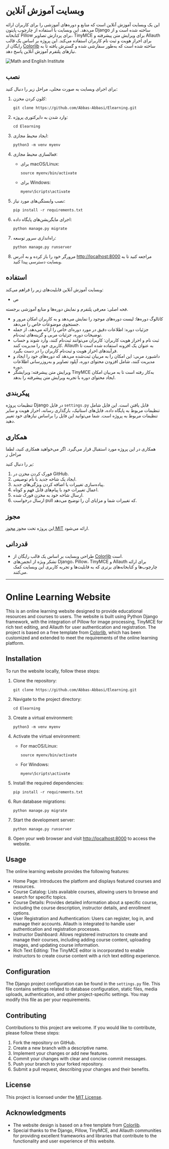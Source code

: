 # وبسایت آموزش آنلاین

این یک وبسایت آموزش آنلاین است که منابع و دوره‌های آموزشی را برای کاربران ارائه می‌دهد. این وبسایت با استفاده از چارچوب پایتون Django ساخته شده است و از کتابخانه Pillow برای پردازش تصاویر، TinyMCE برای ویرایش متن پیشرفته و Allauth برای احراز هویت و ثبت نام کاربران استفاده می‌کند. این پروژه بر اساس یک قالب رایگان از [Colorlib](https://colorlib.com/wp/template/kiddos/) ساخته شده است که به‌طور سفارشی شده و گسترش یافته تا به نیازهای پلتفرم آموزش آنلاین پاسخ دهد.

![Math and English Institute](https://github.com/Abbas-Abbasi/Elearning/assets/137259478/c30d0f2b-4ae1-4be6-85f9-34435b08acf5)


## نصب
 
برای اجرای وبسایت به صورت محلی، مراحل زیر را دنبال کنید:

1. کلون کردن مخزن:

   ```
   git clone https://github.com/Abbas-Abbasi/Elearning.git
   ```

2. وارد شدن به دایرکتوری پروژه:

   ```
   cd Elearning
   ```

3. ایجاد محیط مجازی:

   ```
   python3 -m venv myenv
   ```

4. فعالسازی محیط مجازی:

   - برای macOS/Linux:

     ```
     source myenv/bin/activate
     ```

   - برای Windows:

     ```
     myenv\Scripts\activate
     ```

5. نصب وابستگی‌های مورد نیاز:

   ```
   pip install -r requirements.txt
   ```

6. اجرای مایگریشن‌های پایگاه داده:

   ```
   python manage.py migrate
   ```

7. راه‌اندازی سرور توسعه:

   ```
   python manage.py runserver
   ```

8. مرورگر خود را باز کرده و به آدرس [http://localhost:8000](http://localhost:8000) مراجعه کنید تا به وبسایت دسترسی پیدا کنید.

## استفاده

وبسایت آموزش آنلاین قابلیت‌های زیر را فراهم می‌کند:

- ص

فحه اصلی: معرفی پلتفرم و نمایش دوره‌ها و منابع آموزشی برجسته.
- کاتالوگ دوره‌ها: لیست دوره‌های موجود را نمایش می‌دهد و به کاربران امکان مرور و جستجوی موضوعات خاص را می‌دهد.
- جزئیات دوره: اطلاعات دقیق در مورد دوره‌ای خاص را ارائه می‌دهد، از جمله توضیحات دوره، جزئیات مربی و گزینه‌های ثبت‌نام.
- ثبت نام و احراز هویت کاربران: کاربران می‌توانند ثبت‌نام کنند، وارد شوند و حساب کاربری خود را مدیریت کنند. Allauth به عنوان یک افزونه استفاده شده است تا فرآیندهای احراز هویت و ثبت‌نام کاربران را در دست بگیرد.
- داشبورد مربی: این امکان را به مربیان ثبت‌شده می‌دهد که دوره‌های خود را ایجاد و مدیریت کنند، شامل افزودن محتوای دوره، آپلود تصاویر و به‌روزرسانی اطلاعات دوره.
- ویرایش متن پیشرفته: ویرایشگر TinyMCE به‌کار رفته است تا به مربیان امکان ایجاد محتوای دوره با تجربه ویرایش متن پیشرفته را بدهد.

## پیکربندی

تنظیمات پروژه Django در فایل `settings.py` قابل یافتن است. این فایل شامل تنظیمات مربوط به پایگاه داده، فایل‌های استاتیک، بارگذاری رسانه، احراز هویت و سایر تنظیمات مربوط به پروژه است. شما می‌توانید این فایل را براساس نیازهای خود تغییر دهید.

## همکاری

همکاری در این پروژه مورد استقبال قرار می‌گیرد. اگر می‌خواهید همکاری کنید، لطفا مراحل ز

یر را دنبال کنید:

1. فورک کردن مخزن در GitHub.
2. ایجاد یک شاخه جدید با نام توصیفی.
3. پیاده‌سازی تغییرات یا اضافه کردن ویژگی‌های جدید.
4. اعمال تغییرات خود با پیام‌های قابل فهم و کوتاه.
5. ارسال شاخه خود به مخزن فورک شده.
6. ارسال درخواست pull که تغییرات شما و مزایای آن را توضیح می‌دهد.

## مجوز

این پروژه تحت مجوز [مجوز MIT](LICENSE.md) ارائه می‌شود.

## قدردانی

- طراحی وبسایت بر اساس یک قالب رایگان از [Colorlib](https://colorlib.com/wp/template/kiddos/) است.
- تشکر ویژه از انجمن‌های Django، Pillow، TinyMCE و Allauth برای ارائه چارچوب‌ها و کتابخانه‌های برتری که به قابلیت‌ها و تجربه کاربری این وبسایت کمک می‌کنند.


-----------------------------------------------------------------------------------------------------------------
# Online Learning Website

This is an online learning website designed to provide educational resources and courses to users. The website is built using Python Django framework, with the integration of Pillow for image processing, TinyMCE for rich text editing, and Allauth for user authentication and registration. The project is based on a free template from [Colorlib](https://colorlib.com/wp/template/kiddos/), which has been customized and extended to meet the requirements of the online learning platform.

## Installation

To run the website locally, follow these steps:

1. Clone the repository:

   ```
   git clone https://github.com/Abbas-Abbasi/Elearning.git
   ```

2. Navigate to the project directory:

   ```
   cd Elearning
   ```

3. Create a virtual environment:

   ```
   python3 -m venv myenv
   ```

4. Activate the virtual environment:

   - For macOS/Linux:

     ```
     source myenv/bin/activate
     ```

   - For Windows:

     ```
     myenv\Scripts\activate
     ```

5. Install the required dependencies:

   ```
   pip install -r requirements.txt
   ```

6. Run database migrations:

   ```
   python manage.py migrate
   ```

7. Start the development server:

   ```
   python manage.py runserver
   ```

8. Open your web browser and visit [http://localhost:8000](http://localhost:8000) to access the website.

## Usage

The online learning website provides the following features:

- Home Page: Introduces the platform and displays featured courses and resources.
- Course Catalog: Lists available courses, allowing users to browse and search for specific topics.
- Course Details: Provides detailed information about a specific course, including the course description, instructor details, and enrollment options.
- User Registration and Authentication: Users can register, log in, and manage their accounts. Allauth is integrated to handle user authentication and registration processes.
- Instructor Dashboard: Allows registered instructors to create and manage their courses, including adding course content, uploading images, and updating course information.
- Rich Text Editing: The TinyMCE editor is incorporated to enable instructors to create course content with a rich text editing experience.

## Configuration

The Django project configuration can be found in the `settings.py` file. This file contains settings related to database configuration, static files, media uploads, authentication, and other project-specific settings. You may modify this file as per your requirements.

## Contributing

Contributions to this project are welcome. If you would like to contribute, please follow these steps:

1. Fork the repository on GitHub.
2. Create a new branch with a descriptive name.
3. Implement your changes or add new features.
4. Commit your changes with clear and concise commit messages.
5. Push your branch to your forked repository.
6. Submit a pull request, describing your changes and their benefits.

## License

This project is licensed under the [MIT License](LICENSE.md).

## Acknowledgments

- The website design is based on a free template from [Colorlib](https://colorlib.com/wp/template/kiddos/).
- Special thanks to the Django, Pillow, TinyMCE, and Allauth communities for providing excellent frameworks and libraries that contribute to the functionality and user experience of this website.
